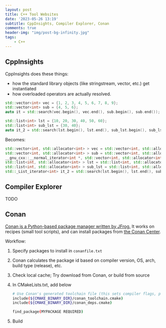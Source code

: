 ```yaml
---
layout: post
title: C++ Tool Websites
date: '2023-05-26 13:19'
subtitle: CppInsights, Compiler Explorer, Conan
comments: true
header-img: "img/post-bg-infinity.jpg"
tags:
    - C++
---
```


## CppInsights

CppInsights does these things:

- how the standard library objects (like stringstream, vector, etc.) get instantiated 
- how overloaded operators are actually resolved.


```cpp
std::vector<int> vec = {1, 2, 3, 4, 5, 6, 7, 8, 9};
std::vector<int> sub = {4, 5, 6};
auto it = std::search(vec.begin(), vec.end(), sub.begin(), sub.end());

std::list<int> lst = {10, 20, 30, 40, 50, 60};
std::list<int> sub_lst = {30, 40};
auto it_2 = std::search(lst.begin(), lst.end(), sub_lst.begin(), sub_lst.end());
```

Becomes:

```cpp
std::vector<int, std::allocator<int> > vec = std::vector<int, std::allocator<int> >{std::initializer_list<int>{1, 2, 3, 4, 5, 6, 7, 8, 9}, std::allocator<int>()};
std::vector<int, std::allocator<int> > sub = std::vector<int, std::allocator<int> >{std::initializer_list<int>{4, 5, 6}, std::allocator<int>()};
__gnu_cxx::__normal_iterator<int *, std::vector<int, std::allocator<int> > > it = std::search(vec.begin(), vec.end(), sub.begin(), sub.end());
std::list<int, std::allocator<int> > lst = std::list<int, std::allocator<int> >{std::initializer_list<int>{10, 20, 30, 40, 50, 60}, std::allocator<int>()};
std::list<int, std::allocator<int> > sub_lst = std::list<int, std::allocator<int> >{std::initializer_list<int>{30, 40}, std::allocator<int>()};
std::_List_iterator<int> it_2 = std::search(lst.begin(), lst.end(), sub_lst.begin(), sub_lst.end());
```

## Compiler Explorer
TODO

## Conan

[Conan is a Python-based package manager written by JFrog.](https://github.com/conan-io/conan) It works on recipes (small tool scripts), and can install packages from [the Conan Center](https://conan.io/center). 

Workflow:

1. Specify packages to install in `conanfile.txt`
2. Conan calculates the package id based on compiler version, OS, arch, build type (release), etc.
3. Check local cache; Try download from Conan, or build from source
4. In CMakeLists.txt, add below

    ```bash
    # Use Conan's generated toolchain file (this sets compiler flags, paths, etc.)
    include(${CMAKE_BINARY_DIR}/conan_toolchain.cmake)
    include(${CMAKE_BINARY_DIR}/conan_deps.cmake)

    find_package(MYPACKAGE REQUIRED)
    ```
5. Build
